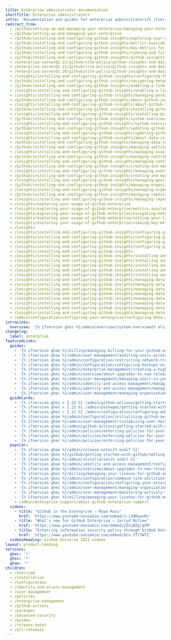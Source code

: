 ```yaml
---
title: Enterprise administrator documentation
shortTitle: Enterprise administrators
intro: 'Documentation and guides for enterprise administrators{% ifversion ghes %}, system administrators,{% endif %} and security specialists who {% ifversion ghes %}deploy, {% endif %}configure{% ifversion ghes %},{% endif %} and manage {% data variables.product.product_name %}.'
redirect_from:
  - /github/setting-up-and-managing-your-enterprise/managing-your-enterprise-account
  - /github/setting-up-and-managing-your-enterprise
  - /github/installing-and-configuring-github-insights/exploring-your-usage-of-github-enterprise
  - /github/installing-and-configuring-github-insights/metrics-available-with-github-insights
  - /github/installing-and-configuring-github-insights/key-metrics-for-collaboration-in-pull-requests
  - /github/installing-and-configuring-github-insights/viewing-and-filtering-key-metrics-and-reports
  - /github/installing-and-configuring-github-insights/github-insights-and-data-protection-for-your-organization
  - /enterprise-server@2.22/github/site-policy/github-insights-and-data-protection-for-your-organization
  - /enterprise-server@2.21/github/site-policy/github-insights-and-data-protection-for-your-organization
  - /enterprise-server@2.20/github/site-policy/github-insights-and-data-protection-for-your-organization
  - /insights/installing-and-configuring-github-insights/configuring-the-connection-between-github-insights-and-github-enterprise
  - /github/installing-and-configuring-github-insights/navigating-between-github-insights-and-github-enterprise
  - /github/installing-and-configuring-github-insights/enabling-a-link-between-github-insights-and-github-enterprise
  - /insights/installing-and-configuring-github-insights/enabling-a-link-between-github-insights-and-github-enterprise
  - /insights/installing-and-configuring-github-insights/managing-permissions-in-github-insights
  - /github/installing-and-configuring-github-insights/about-github-insights
  - /insights/installing-and-configuring-github-insights/about-github-insights
  - /github/installing-and-configuring-github-insights/installing-github-insights
  - /insights/installing-and-configuring-github-insights/installing-github-insights
  - /github/installing-and-configuring-github-insights/system-overview-for-github-insights
  - /insights/installing-and-configuring-github-insights/system-overview-for-github-insights
  - /github/installing-and-configuring-github-insights/updating-github-insights
  - /insights/installing-and-configuring-github-insights/updating-github-insights
  - /insights/installing-and-configuring-github-insights/about-data-in-github-insights
  - /github/installing-and-configuring-github-insights/managing-data-in-github-insights
  - /github/installing-and-configuring-github-insights/managing-settings-in-github-insights
  - /insights/installing-and-configuring-github-insights/managing-available-metrics-and-reports
  - /github/installing-and-configuring-github-insights/managing-contributors-and-teams
  - /insights/installing-and-configuring-github-insights/managing-contributors-and-teams
  - /github/installing-and-configuring-github-insights/creating-and-managing-events
  - /insights/installing-and-configuring-github-insights/managing-events
  - /github/installing-and-configuring-github-insights/creating-and-managing-goals
  - /insights/installing-and-configuring-github-insights/managing-goals
  - /github/installing-and-configuring-github-insights/managing-organizations
  - /insights/installing-and-configuring-github-insights/managing-organizations
  - /github/installing-and-configuring-github-insights/managing-repositories
  - /insights/installing-and-configuring-github-insights/managing-repositories
  - /insights/exploring-your-usage-of-github-enterprise
  - /insights/exploring-your-usage-of-github-enterprise/metrics-available-with-github-insights
  - /insights/exploring-your-usage-of-github-enterprise/navigating-between-github-enterprise-and-github-insights
  - /insights/exploring-your-usage-of-github-enterprise/setting-your-timezone-for-github-insights
  - /insights/exploring-your-usage-of-github-enterprise/viewing-key-metrics-and-reports
  - /insights
  - /insights/installing-and-configuring-github-insights/configuring-github-insights/configuring-the-connection-between-github-insights-and-github-enterprise
  - /insights/installing-and-configuring-github-insights/configuring-github-insights/enabling-a-link-between-github-insights-and-github-enterprise
  - /insights/installing-and-configuring-github-insights/configuring-github-insights
  - /insights/installing-and-configuring-github-insights/configuring-github-insights/managing-permissions-in-github-insights
  - /insights/installing-and-configuring-github-insights
  - /insights/installing-and-configuring-github-insights/installing-and-updating-github-insights/about-github-insights
  - /insights/installing-and-configuring-github-insights/installing-and-updating-github-insights
  - /insights/installing-and-configuring-github-insights/installing-and-updating-github-insights/installing-github-insights
  - /insights/installing-and-configuring-github-insights/installing-and-updating-github-insights/system-overview-for-github-insights
  - /insights/installing-and-configuring-github-insights/installing-and-updating-github-insights/updating-github-insights
  - /insights/installing-and-configuring-github-insights/managing-data-in-github-insights/about-data-in-github-insights
  - /insights/installing-and-configuring-github-insights/managing-data-in-github-insights
  - /insights/installing-and-configuring-github-insights/managing-data-in-github-insights/managing-available-metrics-and-reports
  - /insights/installing-and-configuring-github-insights/managing-data-in-github-insights/managing-contributors-and-teams
  - /insights/installing-and-configuring-github-insights/managing-data-in-github-insights/managing-events
  - /insights/installing-and-configuring-github-insights/managing-data-in-github-insights/managing-goals
  - /insights/installing-and-configuring-github-insights/managing-data-in-github-insights/managing-organizations
  - /insights/installing-and-configuring-github-insights/managing-data-in-github-insights/managing-repositories
  - /admin/configuration/configuring-your-enterprise/configuring-data-encryption-for-your-enterprise
introLinks:
  overview: '{% ifversion ghes %}/admin/overview/system-overview{% elsif ghae %}/admin/overview/about-github-ae{% elsif ghec %}/admin/overview/about-enterprise-accounts{% endif %}'
changelog:
  label: enterprise
featuredLinks:
  guides:
    - '{% ifversion ghae %}/billing/managing-billing-for-your-github-account/about-billing-for-your-enterprise{% endif %}'
    - '{% ifversion ghae %}/admin/user-management/auditing-users-across-your-enterprise{% endif %}'
    - '{% ifversion ghae %}/admin/configuration/restricting-network-traffic-to-your-enterprise{% endif %}'
    - '{% ifversion ghes %}/admin/configuration/configuring-backups-on-your-appliance{% endif %}'
    - '{% ifversion ghes %}/admin/enterprise-management/creating-a-high-availability-replica{% endif %}'
    - '{% ifversion ghes %}/admin/overview/about-upgrades-to-new-releases{% endif %}'
    - '{% ifversion ghec %}/admin/user-management/managing-users-in-your-enterprise/roles-in-an-enterprise{% endif %}'
    - '{% ifversion ghec %}/admin/identity-and-access-management/managing-iam-with-enterprise-managed-users/about-enterprise-managed-users{% endif %}'
    - '{% ifversion ghec %}/admin/identity-and-access-management/managing-iam-for-your-enterprise/about-identity-and-access-management-for-your-enterprise{% endif %}'
    - '{% ifversion ghec %}/admin/user-management/managing-organizations-in-your-enterprise/adding-organizations-to-your-enterprise{% endif %}'
  guideCards:
    - '{% ifversion ghes > 2.22 %} /admin/github-actions/getting-started-with-github-actions-for-github-enterprise-server {% elsif ghes < 3.0 %} /admin/enterprise-management/upgrading-github-enterprise-server {% endif %}'
    - '{% ifversion ghes > 2.22 %} /admin/packages/getting-started-with-github-packages-for-your-enterprise {% elsif ghes < 3.0 %} /admin/user-management/customizing-user-messages-for-your-enterprise {% endif %}'
    - '{% ifversion ghes > 2.22 %} /admin/configuration/configuring-advanced-security-features {% elsif ghes < 3.0 %} /admin/installation/setting-up-a-staging-instance {% endif %}'
    - '{% ifversion ghae %}/admin/configuration/initializing-github-ae{% endif %}'
    - '{% ifversion ghae %}/admin/user-management/customizing-user-messages-for-your-enterprise{% endif %}'
    - '{% ifversion ghae %}/admin/github-actions/getting-started-with-github-actions-for-github-ae{% endif %}'
    - '{% ifversion ghec %}/admin/policies/enforcing-policies-for-your-enterprise/enforcing-github-actions-policies-for-your-enterprise{% endif %}'
    - '{% ifversion ghec %}/admin/policies/enforcing-policies-for-your-enterprise/enforcing-policies-for-advanced-security-in-your-enterprise{% endif %}'
    - '{% ifversion ghec %}/admin/policies/enforcing-policies-for-your-enterprise/enforcing-repository-management-policies-in-your-enterprise{% endif %}'
  popular:
    - '{% ifversion ghae %}/admin/release-notes{% endif %}'
    - '{% ifversion ghes %}/github/getting-started-with-github/setting-up-a-trial-of-github-enterprise-server{% endif %}'
    - '{% ifversion ghes %}/admin/installation{% endif %}'
    - '{% ifversion ghae %}/admin/identity-and-access-management/configuring-authentication-and-provisioning-for-your-enterprise-using-azure-ad{% endif %}'
    - '{% ifversion ghae %}/admin/overview/about-upgrades-to-new-releases{% endif %}'
    - '{% ifversion ghes %}/billing/managing-your-license-for-github-enterprise{% endif %}'
    - '{% ifversion ghes %}/admin/configuration/command-line-utilities{% endif %}'
    - '{% ifversion ghec %}/admin/configuration/configuring-your-enterprise/verifying-or-approving-a-domain-for-your-enterprise{% endif %}'
    - '{% ifversion ghec %}/admin/user-management/managing-organizations-in-your-enterprise/viewing-the-audit-logs-for-organizations-in-your-enterprise{% endif %}'
    - '{% ifversion ghec %}/admin/user-management/monitoring-activity-in-your-enterprise/managing-global-webhooks{% endif %}'
    - '{% ifversion ghec %}/billing/managing-your-license-for-github-enterprise/using-visual-studio-subscription-with-github-enterprise/setting-up-visual-studio-subscription-with-github-enterprise{% endif %}'
    - /admin/enterprise-support/about-github-enterprise-support
  videos:
    - title: "GitHub in the Enterprise – Maya Ross"
      href: 'https://www.youtube-nocookie.com/embed/1-i39RqaxRs'
    - title: "What's new for GitHub Enterprise – Jarryd McCree"
      href: 'https://www.youtube-nocookie.com/embed/ZZviWZgrqhM'
    - title: "Enforcing information security policy through GitHub Enterprise – Thomas Worley"
      href: 'https://www.youtube-nocookie.com/embed/DCu-ZTT7WTI'
  videosHeading: GitHub Universe 2021 videos
layout: product-landing
versions:
  ghec: '*'
  ghes: '*'
  ghae: '*'
children:
  - /overview
  - /installation
  - /configuration
  - /identity-and-access-management
  - /user-management
  - /policies
  - /enterprise-management
  - /github-actions
  - /packages
  - /advanced-security
  - /guides
  - /release-notes
  - /all-releases
---
```


